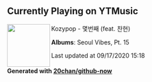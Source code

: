 ## Currently Playing on YTMusic

[<img align="left" width="100" src="https://lh3.googleusercontent.com/avjWGTL1OGOGS_trKaK4eVIiAr0AoDY1jIeMfAIiJOlPZt_WrH0sJ9bOOao0Zd27V10U0DxzeHuxP9KdYQ">](https://music.youtube.com/channel/UCplz2-MIs6JXPWPziEWaO5g)

Kozypop - 몇번째 (feat. 찬현)

**Albums**: Seoul Vibes, Pt. 15

Last updated at 09/17/2020 15:18

#### Generated with [20chan/github-now](https://github.com/20chan/github-now)


<!--
**20chan/20chan** is a ✨ _special_ ✨ repository because its `README.md` (this file) appears on your GitHub profile.

Here are some ideas to get you started:

- 🔭 I’m currently working on ...
- 🌱 I’m currently learning ...
- 👯 I’m looking to collaborate on ...
- 🤔 I’m looking for help with ...
- 💬 Ask me about ...
- 📫 How to reach me: ...
- 😄 Pronouns: ...
- ⚡ Fun fact: ...
-->
